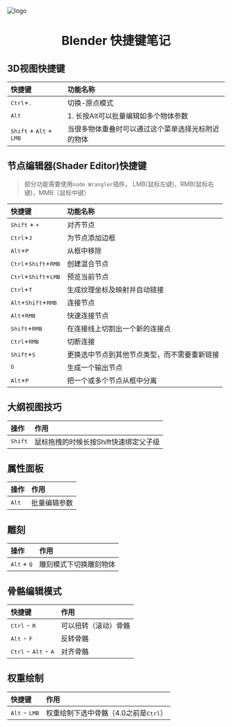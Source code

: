 ![logo](./images/blender_logo.png)
# <center>Blender 快捷键笔记</center>
## 3D视图快捷键

|快捷键|功能名称
|:---|:---
|<kbd>Ctrl</kbd>+<kbd>.|切换-原点模式
|<kbd>Alt</kbd> | 1. 长按Alt可以批量编辑如多个物体参数
|<kbd>Shift</kbd> + <kbd>Alt</kbd> + <kbd>LMB</kbd> | 当很多物体重叠时可以通过这个菜单选择光标附近的物体

## 节点编辑器(Shader Editor)快捷键
> 部分功能需要使用`node Wrangler`插件。
> LMB(鼠标左键)，RMB(鼠标右键)，MMB（鼠标中键）

|快捷键|功能名称
|:---|:---
|<kbd>Shift</kbd> + <kbd>+</kbd>|对齐节点
|<kbd>Ctrl</kbd>+<kbd>J</kbd>|为节点添加边框
|<kbd>Alt</kbd>+<kbd>P</kbd>|从框中移除
|<kbd>Ctrl</kbd>+<kbd>Shift</kbd>+<kbd>RMB</kbd>|创建混合节点
|<kbd>Ctrl</kbd>+<kbd>Shift</kbd>+<kbd>LMB</kbd>|预览当前节点
|<kbd>Ctrl</kbd>+<kbd>T</kbd>|生成纹理坐标及映射并自动链接
|<kbd>Alt</kbd>+<kbd>Shift</kbd>+<kbd>RMB</kbd>|连接节点
|<kbd>Alt</kbd>+<kbd>RMB</kbd>|快速连接节点
|<kbd>Shift</kbd>+<kbd>RMB</kbd>|在连接线上切割出一个新的连接点
|<kbd>Ctrl</kbd>+<kbd>RMB</kbd>|切断连接
|<kbd>Shift</kbd>+<kbd>S</kbd>|更换选中节点到其他节点类型，而不需要重新链接
|<kbd>O</kbd>|生成一个输出节点
|<kbd>Alt</kbd>+<kbd>P</kbd>|把一个或多个节点从框中分离

## 大纲视图技巧
|操作|作用|
|:---|:---|
|<kbd>Shift</kbd>|鼠标拖拽的时候长按Shift快速绑定父子级|

## 属性面板
|操作|作用|
|:---|:---|
|<kbd>Alt</kbd>|批量编辑参数|

## 雕刻
|操作|作用|
|:---|:---|
|<kbd>Alt</kbd> + <kbd>Q</kbd>|雕刻模式下切换雕刻物体|

## 骨骼编辑模式
快捷键|作用
:---|:---|
<kbd>Ctrl</kbd> - <kbd>R</kbd> | 可以扭转（滚动）骨骼
<kbd>Alt</kbd> - <kbd>F</kbd> | 反转骨骼
<kbd>Ctrl</kbd> - <kbd>Alt</kbd> - <kbd>A</kbd> | 对齐骨骼

## 权重绘制

快捷键|作用
:---|:---|
<kbd>Alt</kbd> - <kbd>LMB</kbd> | 权重绘制下选中骨骼（4.0之前是<kbd>Ctrl</kbd>）